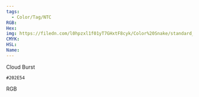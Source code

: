 ```yaml
---
tags:
  - Color/Tag/NTC
RGB:
Hex:
img: https://filedn.com/l0hpzxl1f01yT7GHxtF8cyk/Color%20Snake/standard_csv_to_svg//202E54.svg
CMYK:
HSL:
Name:
---
```

Cloud Burst
```palette
#202E54
```
RGB
